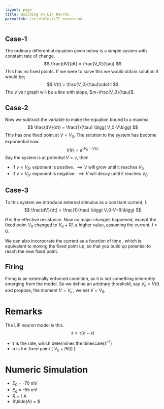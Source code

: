 ```yaml
---
layout: page
title: Building an LIF Neuron. 
permalink: /scirbbles/LIF_neuron.md
---
```



## Case-1
The ordinary differential equation given below is a simple system with constant rate of change.$$
\frac{dV}{dt} = \frac{V_0}{\tau}
$$This has no fixed points.
If we were to solve this we would obtain solution if would be;
$$
V(t) = \frac{V_0}{\tau}\cdot t
$$The $V$ vs $t$ graph will be a line with slope, $m=\frac{V_0}{\tau}$.

## Case-2
Now we subtract the variable to make the equation bound to a maxima
$$
\frac{dV}{dt} = \frac{1}{\tau} \bigg( V_0-V\bigg) 
$$This has one fixed point at $V=V_0.$
The solution to the system has become exponential now. 
$$
V(t) = e^{(V_0-V)/\tau}
$$
Say the system is at potential $V=v$, then
- If $v<V_0$: exponent is positive. $\implies V$ will grow until it reaches $V_0$
- If $v>V_0$: exponent is negative. $\implies V$ will decay until it reaches $V_0$

## Case-3
To this system we introduce external stimulus as  a constant current, $I$.
$$
\frac{dV}{dt} = \frac{1}{\tau} \bigg( V_0-V+RI\bigg) 
$$

$R$ is the effective resistance. Now no major changes happened, except the fixed point $V_0$ changed to $V_0+RI$, a higher value, assuming the current, $I>0$.

We can also incorporate the current as a function of time , which is equivalent to moving the fixed point up, so that you build up potential to reach the new fixed point.
## Firing
Firing is an externally enforced condition, as it is not something inherently emerging from the model. So we define an arbitrary threshold, say $V_{\epsilon}>V(t)$ and propose, the moment $V = V_{\epsilon}$ , we set $V=V_0$. 

# Remarks
The LIF neuron model is this. 
$$
\dot{x} = \tau(a-x)
$$
- $\tau$ is the rate, which determines the timescale($\tau^{-1}$)
- $a$ is the fixed point ( $V_0+RI(t)$ )


# Numeric Simulation
- $E_0$ = -70 mV
- $E_q$ = -55 mV
- $R$ = 1 A
- $\tilde{A} = $
